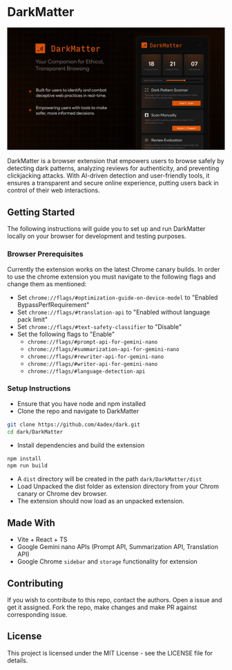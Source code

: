 # DarkMatter

![DarkMatter](DarkMatter-pitch.png)

DarkMatter is a browser extension that empowers users to browse safely by detecting dark patterns, analyzing reviews for authenticity, and preventing clickjacking attacks. With AI-driven detection and user-friendly tools, it ensures a transparent and secure online experience, putting users back in control of their web interactions.


## Getting Started
The following instructions will guide you to set up and run DarkMatter locally on your browser for development and testing purposes.

### Browser Prerequisites
Currently the extension works on the latest Chrome canary builds. In order to use the chrome extension you must navigate to the following flags and change them as mentioned:

- Set `chrome://flags/#optimization-guide-on-device-model` to "Enabled BypassPerfRequirement"
- Set `chrome://flags/#translation-api` to "Enabled without language pack limit"
- Set  `chrome://flags/#text-safety-classifier` to "Disable"
- Set the following flags to "Enable"
    - `chrome://flags/#prompt-api-for-gemini-nano`
    - `chrome://flags/#summarization-api-for-gemini-nano`
    - `chrome://flags/#rewriter-api-for-gemini-nano`
    - `chrome://flags/#writer-api-for-gemini-nano`
    - `chrome://flags/#language-detection-api`

### Setup Instructions

- Ensure that you have node and npm installed 
- Clone the repo and navigate to DarkMatter
```bash
git clone https://github.com/4adex/dark.git
cd dark/DarkMatter
```
- Install dependencies and build the extension
```bash
npm install
npm run build
```
- A `dist` directory will be created in the path `dark/DarkMatter/dist`
- Load Unpacked the dist folder as extension directory from your Chrom canary or Chrome dev browser.
- The extension should now load as an unpacked extension.

## Made With
- Vite + React + TS
- Google Gemini nano APIs (Prompt API, Summarization API, Translation API)
- Google Chrome `sidebar` and `storage` functionality for extension


## Contributing
If you wish to contribute to this repo, contact the authors. Open a issue and get it assigned. Fork the repo, make changes and make PR against corresponding issue.

## License
This project is licensed under the MIT License - see the LICENSE file for details.



